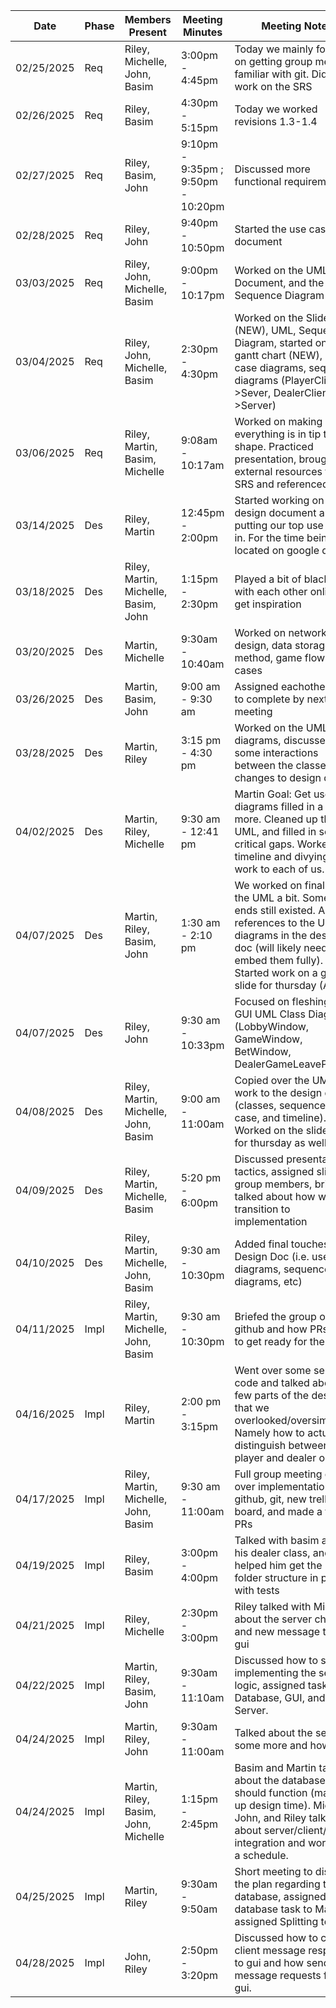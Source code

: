 | Date       | Phase | Members Present                      | Meeting Minutes                     | Meeting Notes                                                                                                                                                                                                           |
| ---------- | ----- | ------------------------------------ | ----------------------------------- | -------------                                                                                                                                                                                                           |
| 02/25/2025 | Req   | Riley, Michelle, John, Basim         | 3:00pm - 4:45pm                     | Today we mainly focused on getting group members familiar with git. Did a little work on the SRS                                                                                                                        |
| 02/26/2025 | Req   | Riley, Basim                         | 4:30pm - 5:15pm                     | Today we worked revisions 1.3-1.4                                                                                                                                                                                       |
| 02/27/2025 | Req   | Riley, Basim, John                   | 9:10pm - 9:35pm ; 9:50pm - 10:20pm  | Discussed more functional requirements                                                                                                                                                                                  |
| 02/28/2025 | Req   | Riley, John                          | 9:40pm - 10:50pm                    | Started the use case document                                                                                                                                                                                           |
| 03/03/2025 | Req   | Riley, John, Michelle, Basim         | 9:00pm - 10:17pm                    | Worked on the UML Document, and the Sequence Diagram                                                                                                                                                                    |
| 03/04/2025 | Req   | Riley, John, Michelle, Basim         | 2:30pm - 4:30pm                     | Worked on the Slideshow (NEW), UML, Sequence Diagram, started on the gantt chart (NEW), use case diagrams, sequence diagrams (PlayerClient->Sever, DealerClient->Server)                                                |
| 03/06/2025 | Req   | Riley, Martin, Basim, Michelle       | 9:08am - 10:17am                    | Worked on making sure everything is in tip top shape. Practiced presentation, brought over external resources to the SRS and referenced them.                                                                           |
| 03/14/2025 | Des   | Riley, Martin                        | 12:45pm - 2:00pm                    | Started working on a design document and putting our top use cases in. For the time being it is located on google docs                                                                                                  |
| 03/18/2025 | Des   | Riley, Martin, Michelle, Basim, John | 1:15pm - 2:30pm                     | Played a bit of blackjack with each other online to get inspiration                                                                                                                                                     |
| 03/20/2025 | Des   | Martin, Michelle                     | 9:30am - 10:40am                    | Worked on network design, data storage method, game flow use cases                                                                                                                                                      |
| 03/26/2025 | Des   | Martin, Basim, John                  | 9:00 am - 9:30 am                   | Assigned eachother work to complete by next meeting                                                                                                                                                                     |
| 03/28/2025 | Des   | Martin, Riley                        | 3:15 pm - 4:30 pm                   | Worked on the UML class diagrams, discussed some interactions between the classes, no changes to design doc                                                                                                             |
| 04/02/2025 | Des   | Martin, Riley, Michelle              | 9:30 am - 12:41 pm                  | Martin Goal: Get use case diagrams filled in a bit more. Cleaned up the UML, and filled in some critical gaps. Worked on a timeline and divying out work to each of us.                                                 |
| 04/07/2025 | Des   | Martin, Riley, Basim, John           | 1:30 am - 2:10 pm                   | We worked on finalizing the UML a bit. Some open ends still existed. Added references to the UML diagrams in the design doc (will likely need to embed them fully). Started work on a google slide for thursday (Apr 9) |
| 04/07/2025 | Des   | Riley, John                          | 9:30 am - 10:33pm                   | Focused on fleshing out GUI UML Class Diagrams (LobbyWindow, GameWindow, BetWindow, DealerGameLeavePopup)                                                                                                               |
| 04/08/2025 | Des   | Riley, Martin, Michelle, John, Basim | 9:00 am - 11:00am                   | Copied over the UML work to the design doc (classes, sequence, use case, and timeline). Worked on the slideshow for thursday as well                                                                                    |
| 04/09/2025 | Des   | Riley, Martin, Michelle, Basim       | 5:20 pm - 6:00pm                    | Discussed presentation tactics, assigned slides to group members, briefly talked about how we'd transition to implementation                                                                                            |
| 04/10/2025 | Des   | Riley, Martin, Michelle, John, Basim | 9:30 am - 10:30pm                   | Added final touches to the Design Doc (i.e. use case diagrams, sequence diagrams, etc)                                                                                                                                  |
| 04/11/2025 | Impl  | Riley, Martin, Michelle, John, Basim | 9:30 am - 10:30pm                   | Briefed the group on github and how PRs work to get ready for the sprint.                                                                                                                                               |
| 04/16/2025 | Impl  | Riley, Martin                        | 2:00 pm - 3:15pm                    | Went over some server code and talked about a few parts of the design that we overlooked/oversimplified. Namely how to actually distinguish between player and dealer on login.                                         |
| 04/17/2025 | Impl  | Riley, Martin, Michelle, John, Basim | 9:30 am - 11:00am                   | Full group meeting going over implementation, github, git, new trello board, and made a few PRs                                                                                                                         |
| 04/19/2025 | Impl  | Riley, Basim                         | 3:00pm - 4:00pm                     | Talked with basim about his dealer class, and helped him get the new folder structure in place with tests                                                                                                               |
| 04/21/2025 | Impl  | Riley, Michelle                      | 2:30pm - 3:00pm                     | Riley talked with Michelle about the server changes and new message testing gui                                                                                                                                         |
| 04/22/2025 | Impl  | Martin, Riley, Basim, John           | 9:30am - 11:10am                    | Discussed how to start implementing the server logic, assigned tasks for Database, GUI, and Server.                                                                                                                     |
| 04/24/2025 | Impl  | Martin, Riley, John                  | 9:30am - 11:00am                    | Talked about the server some more and how                                                                                                                                                                               |
| 04/24/2025 | Impl  | Martin, Riley, Basim, John, Michelle | 1:15pm - 2:45pm                     | Basim and Martin talked about the database should function (making up design time). Michelle, John, and Riley talked about server/client/gui integration and worked on a schedule.                                      |
| 04/25/2025 | Impl  | Martin, Riley                        | 9:30am - 9:50am                     | Short meeting to discuss the plan regarding the database, assigned database task to Martin, assigned Splitting to Riley                                                                                                 |
| 04/28/2025 | Impl  | John, Riley                          | 2:50pm - 3:20pm                     | Discussed how to connect client message responses to gui and how send message requests from gui. |
